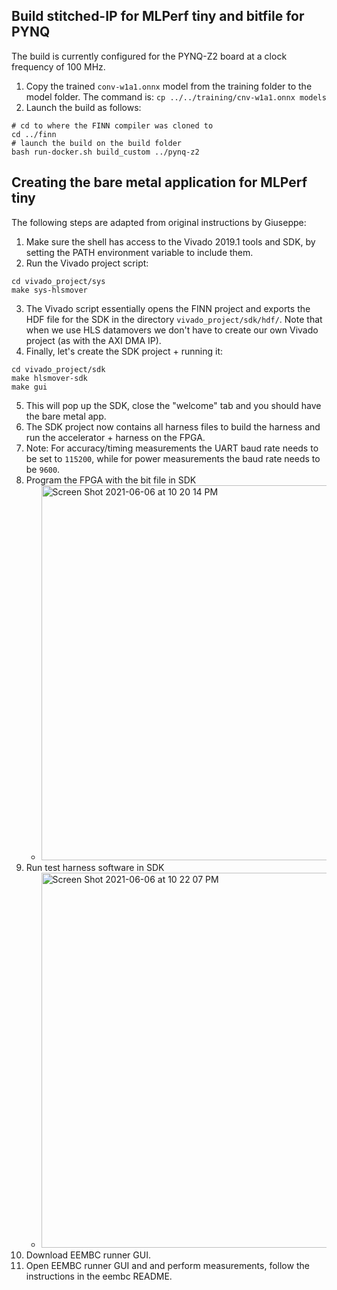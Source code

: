 ## Build stitched-IP for MLPerf tiny and bitfile for PYNQ

The build is currently configured for the PYNQ-Z2 board at a clock frequency of 100 MHz.

1. Copy the trained `conv-w1a1.onnx` model from the training folder to the model folder. The command is: `cp ../../training/cnv-w1a1.onnx models`
2. Launch the build as follows:
```shell
# cd to where the FINN compiler was cloned to
cd ../finn
# launch the build on the build folder
bash run-docker.sh build_custom ../pynq-z2
```

## Creating the bare metal application for MLPerf tiny
The following steps are adapted from original instructions by Giuseppe:

1. Make sure the shell has access to the Vivado 2019.1 tools and SDK, by setting the PATH environment variable to include them.
2. Run the Vivado project script: 

```shell
cd vivado_project/sys
make sys-hlsmover
```

3. The Vivado script essentially opens the FINN project and exports the HDF file for the SDK in the directory `vivado_project/sdk/hdf/`. Note that when we use HLS datamovers we don't have to create our own Vivado project (as with the AXI DMA IP).
4. Finally, let's create the SDK project + running it:
```shell
cd vivado_project/sdk
make hlsmover-sdk
make gui
```
5. This will pop up the SDK, close the "welcome" tab and you should have the bare metal app.
6. The SDK project now contains all harness files to build the harness and run the accelerator + harness on the FPGA.
7. Note: For accuracy/timing measurements the UART baud rate needs to be set to `115200`, while for power measurements the baud rate needs to be `9600`.
8. Program the FPGA with the bit file in SDK
   * <img width="600" alt="Screen Shot 2021-06-06 at 10 20 14 PM" src="https://user-images.githubusercontent.com/4932543/120962896-78ceee00-c715-11eb-8888-540dcf3bed39.png"/>
9. Run test harness software in SDK
   * <img width="600" alt="Screen Shot 2021-06-06 at 10 22 07 PM" src="https://user-images.githubusercontent.com/4932543/120963020-b6337b80-c715-11eb-93c7-e0de1fa2c070.png"/>
10. Download EEMBC runner GUI.
11. Open EEMBC runner GUI and and perform measurements, follow the instructions in the eembc README.
